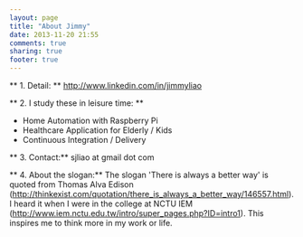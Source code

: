 ```yaml
---
layout: page
title: "About Jimmy"
date: 2013-11-20 21:55
comments: true
sharing: true
footer: true
---
```

** 1. Detail: ** http://www.linkedin.com/in/jimmyliao

** 2. I study these in leisure time: **
* Home Automation with Raspberry Pi
* Healthcare Application for Elderly / Kids
* Continuous Integration / Delivery

** 3. Contact:**
sjliao at gmail dot com

** 4. About the slogan:**
The slogan 'There is always a better way' is quoted from Thomas Alva Edison (http://thinkexist.com/quotation/there_is_always_a_better_way/146557.html). I heard it when I were in the college at NCTU IEM (http://www.iem.nctu.edu.tw/intro/super_pages.php?ID=intro1). This inspires me to think more in my work or life. 
